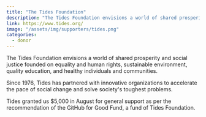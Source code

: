 ```yaml
---
title: "The Tides Foundation"
description: "The Tides Foundation envisions a world of shared prosperity and social justice founded on equality and human rights, sustainable environment, quality education, and healthy individuals and communities. "
link: https://www.tides.org/
image: "/assets/img/supporters/tides.png"
categories:
  - donor
---
```


The Tides Foundation envisions a world of shared prosperity and social justice founded on equality and human rights, sustainable environment, quality education, and healthy individuals and communities.

Since 1976, Tides has partnered with innovative organizations to accelerate the pace of social change and solve society's toughest problems.

Tides granted us $5,000 in August for general support as per the recommendation of the GitHub for Good Fund, a fund of Tides Foundation.